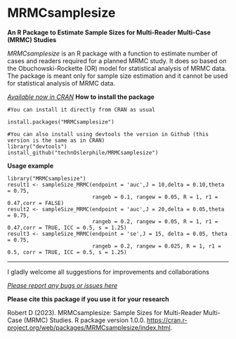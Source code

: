 # MRMCsamplesize
**An R Package to Estimate Sample Sizes for Multi-Reader Multi-Case (MRMC) Studies**

*MRMCsamplesize* is an R package with a function to estimate number of cases and readers required for a planned MRMC study. It does so based on the Obuchowski-Rockette (OR) model for statistical analysis of MRMC data. The package
is meant only for sample size estimation and it cannot be used for statistical analysis of MRMC data.

[*Available now in CRAN*](https://cran.r-project.org/web/packages/MRMCsamplesize/index.html)
**How to install the package**
```
#You can install it directly from CRAN as usual

install.packages("MRMCsamplesize")

#You can also install using devtools the version in Github (this version is the same as in CRAN)
library("devtools") 
install_github("technOslerphile/MRMCsamplesize")

```
**Usage example**
```
library("MRMCsamplesize")
result1 <- sampleSize_MRMC(endpoint = 'auc',J = 10,delta = 0.10,theta = 0.75,
                           rangeb = 0.1, rangew = 0.05, R = 1, r1 = 0.47,corr = FALSE)
result2 <- sampleSize_MRMC(endpoint = 'auc',J = 20,delta = 0.05,theta = 0.75,
                           rangeb = 0.2, rangew = 0.05, R = 1, r1 = 0.47,corr = TRUE, ICC = 0.5, s = 1.25)
result3 <- sampleSize_MRMC(endpoint = 'se',J = 15, delta = 0.05, theta = 0.75,
                           rangeb = 0.2, rangew = 0.025, R = 1, r1 = 0.5, corr = TRUE, ICC = 0.5, s = 1.25)
```
--------------------------------------------------------------------------------------------------------
I gladly welcome all suggestions for improvements and collaborations

[*Please report any bugs or issues here*](https://github.com/technOslerphile/MRMCsamplesize/issues)

**Please cite this package if you use it for your research**

  Robert D (2023). MRMCsamplesize: Sample Sizes for Multi-Reader Multi-Case (MRMC) Studies. R package version 1.0.0.
  <https://cran.r-project.org/web/packages/MRMCsamplesize/index.html>.

